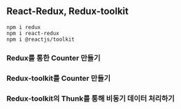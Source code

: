 ## React-Redux, Redux-toolkit

```
npm i redux
npm i react-redux
npm i @reactjs/toolkit
```

### Redux를 통한 Counter 만들기

### Redux-toolkit를 Counter 만들기

### Redux-toolkit의 Thunk를 통해 비동기 데이터 처리하기
